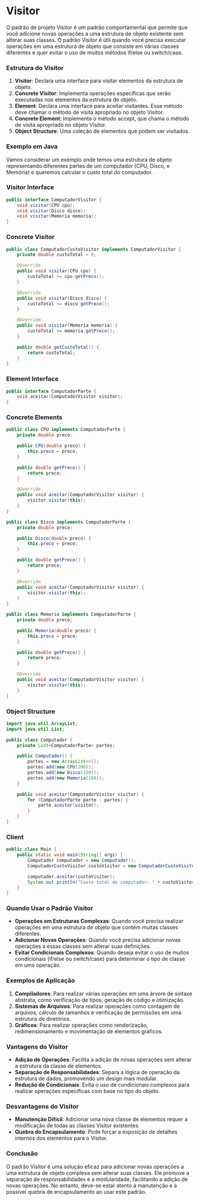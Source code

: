 # Visitor

O padrão de projeto Visitor é um padrão comportamental que permite que você adicione novas operações a uma estrutura de objeto existente sem alterar suas classes. O padrão Visitor é útil quando você precisa executar operações em uma estrutura de objeto que consiste em várias classes diferentes e quer evitar o uso de muitos métodos if/else ou switch/case.

### Estrutura do Visitor

1. **Visitor**: Declara uma interface para visitar elementos da estrutura de objeto.
2. **Concrete Visitor**: Implementa operações específicas que serão executadas nos elementos da estrutura de objeto.
3. **Element**: Declara uma interface para aceitar visitantes. Esse método deve chamar o método de visita apropriado no objeto Visitor.
4. **Concrete Element**: Implementa o método accept, que chama o método de visita apropriado no objeto Visitor.
5. **Object Structure**: Uma coleção de elementos que podem ser visitados.

### Exemplo em Java

Vamos considerar um exemplo onde temos uma estrutura de objeto representando diferentes partes de um computador (CPU, Disco, e Memória) e queremos calcular o custo total do computador.

### Visitor Interface

```java
public interface ComputadorVisitor {
    void visitar(CPU cpu);
    void visitar(Disco disco);
    void visitar(Memoria memoria);
}

```

### Concrete Visitor

```java
public class ComputadorCustoVisitor implements ComputadorVisitor {
    private double custoTotal = 0;

    @Override
    public void visitar(CPU cpu) {
        custoTotal += cpu.getPreco();
    }

    @Override
    public void visitar(Disco disco) {
        custoTotal += disco.getPreco();
    }

    @Override
    public void visitar(Memoria memoria) {
        custoTotal += memoria.getPreco();
    }

    public double getCustoTotal() {
        return custoTotal;
    }
}

```

### Element Interface

```java
public interface ComputadorParte {
    void aceitar(ComputadorVisitor visitor);
}

```

### Concrete Elements

```java
public class CPU implements ComputadorParte {
    private double preco;

    public CPU(double preco) {
        this.preco = preco;
    }

    public double getPreco() {
        return preco;
    }

    @Override
    public void aceitar(ComputadorVisitor visitor) {
        visitor.visitar(this);
    }
}

public class Disco implements ComputadorParte {
    private double preco;

    public Disco(double preco) {
        this.preco = preco;
    }

    public double getPreco() {
        return preco;
    }

    @Override
    public void aceitar(ComputadorVisitor visitor) {
        visitor.visitar(this);
    }
}

public class Memoria implements ComputadorParte {
    private double preco;

    public Memoria(double preco) {
        this.preco = preco;
    }

    public double getPreco() {
        return preco;
    }

    @Override
    public void aceitar(ComputadorVisitor visitor) {
        visitor.visitar(this);
    }
}

```

### Object Structure

```java
import java.util.ArrayList;
import java.util.List;

public class Computador {
    private List<ComputadorParte> partes;

    public Computador() {
        partes = new ArrayList<>();
        partes.add(new CPU(200));
        partes.add(new Disco(150));
        partes.add(new Memoria(100));
    }

    public void aceitar(ComputadorVisitor visitor) {
        for (ComputadorParte parte : partes) {
            parte.aceitar(visitor);
        }
    }
}

```

### Client

```java
public class Main {
    public static void main(String[] args) {
        Computador computador = new Computador();
        ComputadorCustoVisitor custoVisitor = new ComputadorCustoVisitor();

        computador.aceitar(custoVisitor);
        System.out.println("Custo total do computador: " + custoVisitor.getCustoTotal());
    }
}

```

### Quando Usar o Padrão Visitor

- **Operações em Estruturas Complexas**: Quando você precisa realizar operações em uma estrutura de objeto que contém muitas classes diferentes.
- **Adicionar Novas Operações**: Quando você precisa adicionar novas operações a essas classes sem alterar suas definições.
- **Evitar Condicionais Complexos**: Quando deseja evitar o uso de muitos condicionais (if/else ou switch/case) para determinar o tipo de classe em uma operação.

### Exemplos de Aplicação

1. **Compiladores**: Para realizar várias operações em uma árvore de sintaxe abstrata, como verificação de tipos, geração de código e otimização.
2. **Sistemas de Arquivos**: Para realizar operações como contagem de arquivos, cálculo de tamanhos e verificação de permissões em uma estrutura de diretórios.
3. **Gráficos**: Para realizar operações como renderização, redimensionamento e movimentação de elementos gráficos.

### Vantagens do Visitor

- **Adição de Operações**: Facilita a adição de novas operações sem alterar a estrutura da classe de elementos.
- **Separação de Responsabilidades**: Separa a lógica de operação da estrutura de dados, promovendo um design mais modular.
- **Redução de Condicionais**: Evita o uso de condicionais complexos para realizar operações específicas com base no tipo do objeto.

### Desvantagens do Visitor

- **Manutenção Difícil**: Adicionar uma nova classe de elementos requer a modificação de todas as classes Visitor existentes.
- **Quebra do Encapsulamento**: Pode forçar a exposição de detalhes internos dos elementos para o Visitor.

### Conclusão

O padrão Visitor é uma solução eficaz para adicionar novas operações a uma estrutura de objeto complexa sem alterar suas classes. Ele promove a separação de responsabilidades e a modularidade, facilitando a adição de novas operações. No entanto, deve-se estar atento à manutenção e à possível quebra de encapsulamento ao usar este padrão.